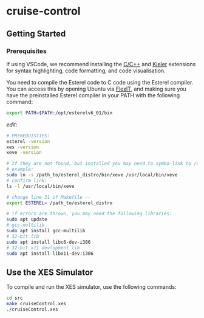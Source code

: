# cruise-control

## Getting Started

### Prerequisites

If using VSCode, we recommend installing the [C/C++](vscode:extension/ms-vscode.cpptools) and [Kieler](vscode:extension/kieler.keith-vscode) extensions for syntax highlighting, code formatting, and code visualisation.

You need to compile the Esterel code to C code using the Esterel compiler. You can access this by opening Ubuntu via [FlexIT](http://flexit.auckland.ac.nz/), and making sure you have the preinstalled Esterel compiler in your PATH with the following command:

```bash
export PATH=$PATH:/opt/esterelv6_01/bin
```

*edit*:

```bash
# PREREQUISTIES:
esterel -version
xes -version
xeve -version

# If they are not found, but installed you may need to symbo-link to /usr/bin
# example:
sudo ln -s /path_to/esterel_distro/bin/xeve /usr/local/bin/xeve
# confirm link:
ls -l /usr/local/bin/xeve
```

```bash
# change line 31 of Makefile -- 
export ESTEREL= /path_to/esterel_distro

# if errors are thrown, you may need the following libraries:
sudo apt update
# gcc-multilib
sudo apt install gcc-multilib
# 32-bit lib
sudo apt install libc6-dev-i386
# 32-bit x11 devlopment lib
sudo apt install libx11-dev:i386
```



## Use the XES Simulator

To compile and run the XES simulator, use the following commands:

```bash
cd src
make cruiseControl.xes
./cruiseControl.xes
```
